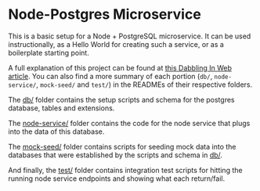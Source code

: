 # Node-Postgres Microservice
This is a basic setup for a Node + PostgreSQL microservice.  It can be used
instructionally, as a Hello World for creating such a service, or as
a boilerplate starting point.

A full explanation of this project can be found at [this Dabbling In Web
article](https://web.dabbling.in/p/microservice-nodejs-postgresql).
You can also find a more summary of each portion (`db/`,
`node-service/`, `mock-seed/` and `test/`) in the READMEs of their respective folders.

The [db/](db/) folder contains the setup scripts and schema for the postgres database, tables and
extensions.

The [node-service/](node-service/) folder contains the code for the node service that plugs
into the data of this database.

The [mock-seed/](mock-seed/) folder contains scripts for seeding mock data into the databases that were established by the scripts and schema in [db/](db/).

And finally, the [test/](test/) folder contains integration test scripts for hitting the running node service endpoints and showing what each return/fail.
